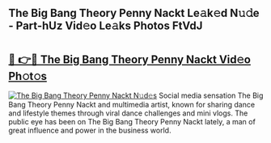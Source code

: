 ## The Big Bang Theory Penny Nackt Le𝚊k𝚎d N𝚞𝚍e - Part-hUz Vid𝚎o Le𝚊ks Photos FtVdJ

# <h2><a href="http://fb3g59p.evod.top/?m=The+Big+Bang+Theory+Penny+Nackt">🔗 👉🔴 The Big Bang Theory Penny Nackt Vid𝚎o Ph𝚘t𝚘s</a></h2>

[![The Big Bang Theory Penny Nackt N𝚞d𝚎s](https://i.imgur.com/8V9OHl7.gif)](http://fb3g59p.evod.top/?m=The+Big+Bang+Theory+Penny+Nackt)
Social media sensation The Big Bang Theory Penny Nackt and multimedia artist, known for sharing dance and lifestyle themes through viral dance challenges and mini vlogs. The public eye has been on The Big Bang Theory Penny Nackt lately, a man of great influence and power in the business world. 
